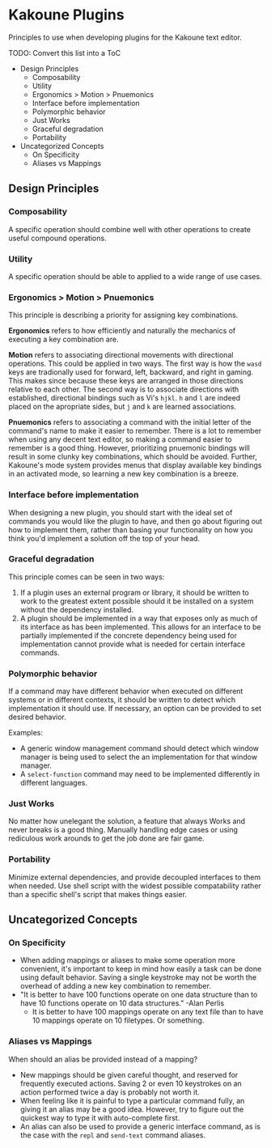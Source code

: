 # Kakoune Plugins
Principles to use when developing plugins for the Kakoune text editor.

TODO: Convert this list into a ToC
- Design Principles
  - Composability
  - Utility
  - Ergonomics > Motion > Pnuemonics
  - Interface before implementation
  - Polymorphic behavior
  - Just Works
  - Graceful degradation
  - Portability
- Uncategorized Concepts
  - On Specificity
  - Aliases vs Mappings

## Design Principles

### Composability
A specific operation should combine well with other operations to create
useful compound operations.

### Utility
A specific operation should be able to applied to a wide range of use cases.

### Ergonomics > Motion > Pnuemonics
This principle is describing a priority for assigning key combinations.

**Ergonomics** refers to how efficiently and naturally the mechanics of
executing a key combination are.

**Motion** refers to associating directional movements with directional
operations. This could be applied in two ways. The first way is how the `wasd`
keys are tradionally used for forward, left, backward, and right in gaming.
This makes since because these keys are arranged in those directions relative
to each other. The second way is to associate directions with established,
directional bindings such as Vi's `hjkl`. `h` and `l` are indeed placed on
the apropriate sides, but `j` and `k` are learned associations.

**Pnuemonics** refers to associating a command with the initial letter of the
command's name to make it easier to remember. There is a lot to remember when
using any decent text editor, so making a command easier to remember is a good
thing. However, prioritizing pnuemonic bindings will result in some clunky key
combinations, which should be avoided. Further, Kakoune's mode system provides
menus that display available key bindings in an activated mode, so learning a
new key combination is a breeze.

### Interface before implementation
When designing a new plugin, you should start with the ideal set of commands
you would like the plugin to have, and then go about figuring out how to
implement them, rather than basing your functionality on how you think you'd
implement a solution off the top of your head.

### Graceful degradation
This principle comes can be seen in two ways:
1. If a plugin uses an external program or library, it should be written to work
   to the greatest extent possible should it be installed on a system without
   the dependency installed.
2. A plugin should be implemented in a way that exposes only as much of its
   interface as has been implemented. This allows for an interface to be
   partially implemented if the concrete dependency being used for
   implementation cannot provide what is needed for certain interface commands.

### Polymorphic behavior
If a command may have different behavior when executed on different systems or
in different contexts, it should be written to detect which implementation it
should use. If necessary, an option can be provided to set desired behavior.

Examples:
- A generic window management command should detect which window manager is
  being used to select the an implementation for that window manager.
- A `select-function` command may need to be implemented differently in different
  languages.

### Just Works
No matter how unelegant the solution, a feature that always Works and never
breaks is a good thing. Manually handling edge cases or using rediculous
work arounds to get the job done are fair game.

### Portability
Minimize external dependencies, and provide decoupled interfaces to them when
needed. Use shell script with the widest possible compatability rather than a
specific shell's script that makes things easier.

## Uncategorized Concepts

### On Specificity
- When adding mappings or aliases to make some operation more convenient,
  it's important to keep in mind how easily a task can be done using default
  behavior. Saving a single keystroke may not be worth the overhead of adding
  a new key combination to remember.
- "It is better to have 100 functions operate on one data structure than to
   have 10 functions operate on 10 data structures." -Alan Perlis
  - It is better to have 100 mappings operate on any text file than to have 10
    mappings operate on 10 filetypes. Or something.

### Aliases vs Mappings
When should an alias be provided instead of a mapping?
- New mappings should be given careful thought, and reserved for frequently
  executed actions. Saving 2 or even 10 keystrokes on an action performed
  twice a day is probably not worth it.
- When feeling like it is painful to type a particular command fully, an giving
  it an alias may be a good idea. However, try to figure out the quickest way
  to type it with auto-complete first.
- An alias can also be used to provide a generic interface command, as is the
  case with the `repl` and `send-text` command aliases.
